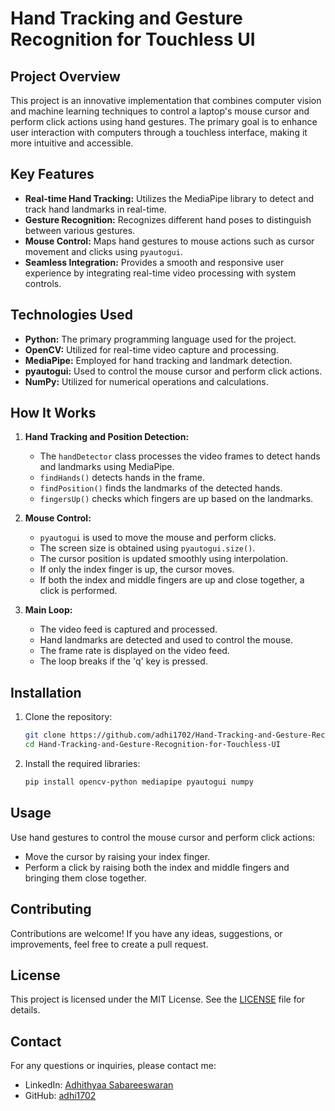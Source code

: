# Hand Tracking and Gesture Recognition for Touchless UI

## Project Overview

This project is an innovative implementation that combines computer vision and machine learning techniques to control a laptop's mouse cursor and perform click actions using hand gestures. The primary goal is to enhance user interaction with computers through a touchless interface, making it more intuitive and accessible.

## Key Features

- **Real-time Hand Tracking:** Utilizes the MediaPipe library to detect and track hand landmarks in real-time.
- **Gesture Recognition:** Recognizes different hand poses to distinguish between various gestures.
- **Mouse Control:** Maps hand gestures to mouse actions such as cursor movement and clicks using `pyautogui`.
- **Seamless Integration:** Provides a smooth and responsive user experience by integrating real-time video processing with system controls.

## Technologies Used

- **Python:** The primary programming language used for the project.
- **OpenCV:** Utilized for real-time video capture and processing.
- **MediaPipe:** Employed for hand tracking and landmark detection.
- **pyautogui:** Used to control the mouse cursor and perform click actions.
- **NumPy:** Utilized for numerical operations and calculations.

## How It Works

1. **Hand Tracking and Position Detection:** 
   - The `handDetector` class processes the video frames to detect hands and landmarks using MediaPipe.
   - `findHands()` detects hands in the frame.
   - `findPosition()` finds the landmarks of the detected hands.
   - `fingersUp()` checks which fingers are up based on the landmarks.

2. **Mouse Control:**
   - `pyautogui` is used to move the mouse and perform clicks.
   - The screen size is obtained using `pyautogui.size()`.
   - The cursor position is updated smoothly using interpolation.
   - If only the index finger is up, the cursor moves.
   - If both the index and middle fingers are up and close together, a click is performed.

3. **Main Loop:**
   - The video feed is captured and processed.
   - Hand landmarks are detected and used to control the mouse.
   - The frame rate is displayed on the video feed.
   - The loop breaks if the 'q' key is pressed.

## Installation

1. Clone the repository:
   ```sh
   git clone https://github.com/adhi1702/Hand-Tracking-and-Gesture-Recognition-for-Touchless-UI.git
   cd Hand-Tracking-and-Gesture-Recognition-for-Touchless-UI
   ```

2. Install the required libraries:
   ```sh
   pip install opencv-python mediapipe pyautogui numpy
   ```

## Usage

Use hand gestures to control the mouse cursor and perform click actions:
   - Move the cursor by raising your index finger.
   - Perform a click by raising both the index and middle fingers and bringing them close together.

## Contributing

Contributions are welcome! If you have any ideas, suggestions, or improvements, feel free to create a pull request.

## License

This project is licensed under the MIT License. See the [LICENSE](LICENSE) file for details.

## Contact

For any questions or inquiries, please contact me:

- LinkedIn: [Adhithyaa Sabareeswaran](https://www.linkedin.com/in/adhithyaa-s/)
- GitHub: [adhi1702](https://github.com/adhi1702)
